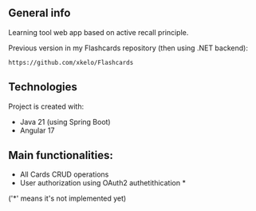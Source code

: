 ## General info
Learning tool web app based on active recall principle.



Previous version in my Flashcards repository (then using .NET backend):
~~~
https://github.com/xkelo/Flashcards
~~~

## Technologies
Project is created with:
* Java 21 (using Spring Boot)
* Angular 17

## Main functionalities:
* All Cards CRUD operations
* User authorization using OAuth2 authetithication * 



('*' means it's not implemented yet)


